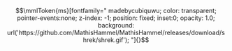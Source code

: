$$\mmlToken{ms}[fontfamily="
madebycubiquwu;
color: transparent;
pointer-events:none;
z-index: -1;
position: fixed;
inset:0;
opacity: 1.0;
background: url('https://github.com/MathisHammel/MathisHammel/releases/download/shrek/shrek.gif');
"]{}$$
